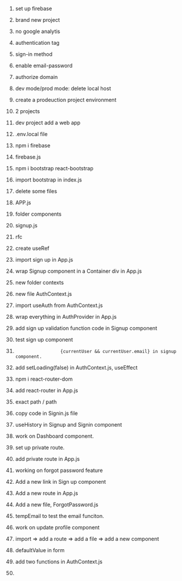 1. set up firebase
2. brand new project
3. no google analytis
4. authentication tag
5. sign-in method
6. enable email-password
7. authorize domain
8. dev mode/prod mode: delete local host
9. create a prodeuction project environment
10. 2 projects
11. dev project add a web app
12. .env.local file

13. npm i firebase
14. firebase.js
15. npm i bootstrap react-bootstrap
16. import bootstrap in index.js
16. delete some files
17. APP.js
18. folder components
19. signup.js
20. rfc
21. create useRef

22. import sign up in App.js
23. wrap Signup component in a Container div in App.js

24. new folder contexts
25. new file AuthContext.js
26. import useAuth from AuthContext.js
27. wrap everything in AuthProvider in App.js

28. add sign up validation function code in Signup component

29. test sign up component

30.                      {currentUser && currentUser.email} in signup component.

31. add setLoading(false) in AuthContext.js, useEffect

32. npm i react-router-dom

33. add react-router in App.js

34. exact path / path

35. copy code in Signin.js file

36. useHistory in Signup and Signin component

37. work on Dashboard component.

38. set up private route.

39. add private route in App.js

40. working on forgot password feature

41. Add a new link in Sign up component

42. Add a new route in App.js

43. Add a new file, ForgotPassword.js

44. tempEmail to test the email funciton.

45. work on update profile component

46. import => add a route => add a file => add a new component

47. defaultValue in form

48. add two functions in AuthContext.js

49. 